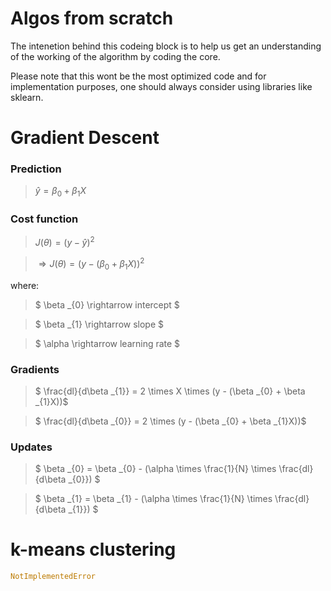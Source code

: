 # Algos from scratch
The intenetion behind this codeing block is to help us get an understanding of the working of the algorithm by coding the core.

Please note that this wont be the most optimized code and for implementation purposes, one should always consider using libraries like sklearn. 

# Gradient Descent
### Prediction
>$\widehat{y} = \beta _{0} + \beta {_1} X$

### Cost function
>$J(\theta) = (y - \widehat{y})^{2}$

>$\Rightarrow J(\theta) = (y - (\beta _{0} + \beta _{1}X))^{2}$

where:

>$ \beta _{0} \rightarrow intercept $ 

>$ \beta _{1} \rightarrow slope $ 

>$ \alpha \rightarrow learning rate $ 


### Gradients
>$ \frac{dl}{d\beta _{1}} = 2 \times X \times (y - (\beta _{0} + \beta _{1}X))$

>$ \frac{dl}{d\beta _{0}} = 2 \times (y - (\beta _{0} + \beta _{1}X))$

### Updates
>$ \beta _{0} = \beta _{0} - (\alpha \times \frac{1}{N} \times \frac{dl}{d\beta _{0}}) $

>$ \beta _{1} = \beta _{1} - (\alpha \times \frac{1}{N} \times \frac{dl}{d\beta _{1}}) $

# k-means clustering
```python
NotImplementedError
```


